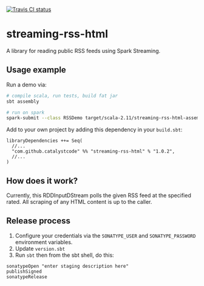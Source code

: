 [![Travis CI status](https://api.travis-ci.org/CatalystCode/streaming-reddit.svg?branch=master)](https://travis-ci.org/CatalystCode/streaming-reddit)

# streaming-rss-html

A library for reading public RSS feeds using Spark Streaming.

## Usage example ##

Run a demo via:

```sh
# compile scala, run tests, build fat jar
sbt assembly

# run on spark
spark-submit --class RSSDemo target/scala-2.11/streaming-rss-html-assembly-0.0.1.jar http://somehost/somepath/to/rss
```

Add to your own project by adding this dependency in your `build.sbt`:

```
libraryDependencies ++= Seq(
  //...
  "com.github.catalystcode" %% "streaming-rss-html" % "1.0.2",
  //...
)
```

## How does it work? ##

Currently, this RDDInputDStream polls the given RSS feed at the specified rated. All scraping of any HTML content is up
to the caller.

## Release process ##

1. Configure your credentials via the `SONATYPE_USER` and `SONATYPE_PASSWORD` environment variables.
2. Update `version.sbt`
3. Run `sbt` then from the sbt shell, do this:

```
sonatypeOpen "enter staging description here"
publishSigned
sonatypeRelease
```
